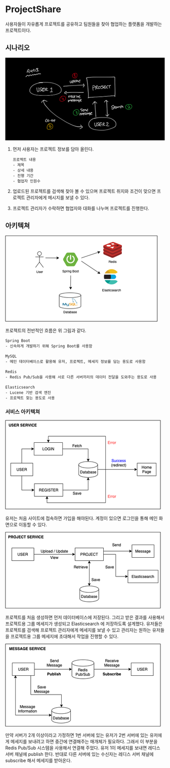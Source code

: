 # ProjectShare

사용자들이 자유롭게 프로젝트를 공유하고 팀원들을 찾아 협업하는 플랫폼을 개발하는 프로젝트이다.

## 시나리오 

![Scenario](docs/pics/scenario.png)

1. 먼저 사용자는 프로젝트 정보를 담아 올린다.
    ```
    프로젝트 내용
    - 제목
    - 상세 내용
    - 진행 기간
    - 협업자 인원수
    ```

2. 업로드된 프로젝트를 검색해 찾아 볼 수 있으며 프로젝트 취지와 조건이 맞으면 프로젝트 관리자에게 메시지를 보낼 수 있다.

3. 프로젝트 관리자가 수락하면 협업자와 대화를 나누며 프로젝트를 진행한다.


## 아키텍쳐 

![Main Flow](docs/pics/main_flow.png)

프로젝트의 전반적인 흐름은 위 그림과 같다.

```
Spring Boot
- 신속하게 개발하기 위해 Spring Boot를 사용함

MySQL
- 메인 데이터베이스로 활용해 유저, 프로젝트, 메세지 정보를 담는 용도로 사용함

Redis
- Redis Pub/Sub을 사용해 서로 다른 서버끼리의 데이터 전달을 도와주는 용도로 사용

Elasticsearch
- Lucene 기반 검색 엔진
- 프로젝트 찾는 용도로 사용
```

### 서비스 아키텍쳐

![User Architecture](docs/pics/service_user.png)

유저는 처음 사이트에 접속하면 가입을 해야된다. 계정이 있으면 로그인을 통해 메인 화면으로 이동할 수 있다.

![Project Architecture](docs/pics/service_project.png)

프로젝트를 처음 생성하면 먼저 데이터베이스에 저장된다. 그리고 받은 결과를 사용해서 프로젝트용 그룹 메세지가 생성되고 Elasticsearch 에 저장하도록 설계했다.
유저들은 프로젝트를 검색해 프로젝트 관리자에게 메세지를 보낼 수 있고 관리자는 원하는 유저들을 프로젝트용 그룹 메세지에 초대해서 작업을 진행할 수 있다.

![Messaging Architecture](docs/pics/service_message.png)

만약 서버가 2개 이상이라고 가정하면 1번 서버에 있는 유저가 2번 서버에 있는 유저에게 메세지를 보내려고 하면 중간에 연결해주는 매개체가 필요하다. 
그래서 이 부분을 Redis Pub/Sub 시스템을 사용해서 연결해 주었다. 유저 1이 메세지를 보내면 레디스 서버 채널에 publish 한다.
반대로 다른 서버에 있는 수신자는 레디스 서버 채널에 subscribe 해서 메세지를 받아온다.